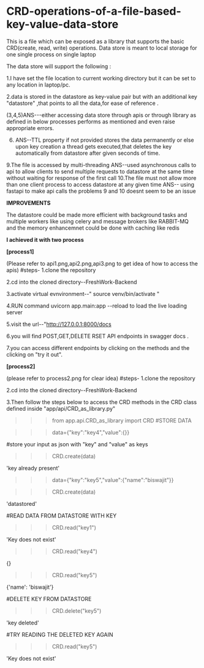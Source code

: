 # CRD-operations-of-a-file-based-key-value-data-store

This is a file which can be exposed as a library that supports the basic CRD(create, read, write) operations. Data store is meant to local storage for one single process on single laptop

The data store will support the following :

1.I have set the file location to current working directory but it can be set to any location in laptop/pc.

2.data is stored in the datastore as key-value pair but with an additional key "datastore" ,that points to all the data,for ease of reference .

(3,4,5)ANS---either accessing data store through apis or through library as defined in below processes performs as mentioned 
and even raise appropriate errors.

6. ANS--TTL property if not provided stores  the data permanently or else upon key creation a thread gets executed,that deletes the key automatically from datastore after given seconds of time. 

9.The file is accessed by multi-threading
ANS--used asynchronous calls to api to allow clients to send multiple requests to datastore at the same time without waiting for response of the first call
10.The file must not allow more than one client process to access datastore at any given time
ANS-- using fastapi to make api calls the problems 9 and 10 doesnt seem to be an issue 

**IMPROVEMENTS**

The datastore could be made more efficient with background tasks
and multiple workers like using celery and message brokers like RABBIT-MQ
and the memory enhancemnet could be done with caching like redis

**I achieved it with two process**

**[process1]**

(Please refer to api1.png,api2.png,api3.png to get idea of how to access the apis)
#steps-
1.clone the repository

2.cd into the cloned directory--FreshWork-Backend

3.activate virtual evnvironment--" source venv/bin/activate "

4.RUN command uvicorn app.main:app --reload to load the live loading server

5.visit the url--"http://127.0.0.1:8000/docs

6.you will find POST,GET,DELETE RSET API endpoints in swagger docs .

7.you can access different endpoints by clicking on the methods and the clicking on "try it out".


**[process2]**

(please refer to process2.png for clear idea)
#steps-
1.clone the repository

2.cd into the cloned directory--FreshWork-Backend

3.Then follow the steps below to access the CRD methods in the CRD class defined inside "app/api/CRD_as_library.py"

>>>from app.api.CRD_as_library import CRD
#STORE DATA

>>> data={"key":"key4","value":{}}

 #store your input as json  with "key" and "value" as keys

>>> CRD.create(data)

'key already present'

>>> data={"key":"key5","value":{"name":"biswajit"}}

>>> CRD.create(data)

'datastored'

 #READ DATA FROM DATASTORE WITH KEY

>>> CRD.read("key1")

'Key does not exist'

>>> CRD.read("key4")

{}

>>> CRD.read("key5")

{'name': 'biswajit'}

 #DELETE KEY FROM DATASTORE

>>> CRD.delete("key5")

'key deleted'

 #TRY READING THE DELETED KEY AGAIN

>>> CRD.read("key5")

'Key does not exist'
